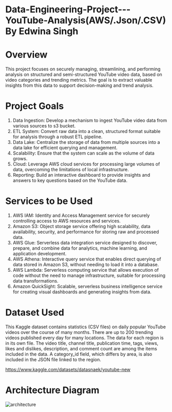 # Data-Engineering-Project---YouTube-Analysis(AWS/.Json/.CSV) By Edwina Singh

# Overview
This project focuses on securely managing, streamlining, and performing analysis on structured and semi-structured YouTube video data, based on video categories and trending metrics. The goal is to extract valuable insights from this data to support decision-making and trend analysis.

# Project Goals
 1. Data Ingestion: Develop a mechanism to ingest YouTube video data from various sources to s3 bucket.
 2. ETL System: Convert raw data into a clean, structured format suitable for analysis through a robust ETL pipeline.
 3. Data Lake: Centralize the storage of data from multiple sources into a data lake for efficient querying and management.
 4. Scalability: Ensure that the system can scale as the volume of data grows.
 5. Cloud: Leverage AWS cloud services for processing large volumes of data, overcoming the limitations of local infrastructure.
 6. Reporting: Build an interactive dashboard to provide insights and answers to key questions based on the YouTube data.

# Services to be Used
 1. AWS IAM: Identity and Access Management service for securely controlling access to AWS resources and services.
 2. Amazon S3: Object storage service offering high scalability, data availability, security, and performance for storing raw and processed data.
 3. AWS Glue: Serverless data integration service designed to discover, prepare, and combine data for analytics, machine learning, and application development.
 4. AWS Athena: Interactive query service that enables direct querying of data stored in Amazon S3, without needing to load it into a database.
 5. AWS Lambda: Serverless computing service that allows execution of code without the need to manage infrastructure, suitable for processing data transformations.
 6. Amazon QuickSight: Scalable, serverless business intelligence service for creating visual dashboards and generating insights from data.

# Dataset Used
This Kaggle dataset contains statistics (CSV files) on daily popular YouTube videos over the course of many months. There are up to 200 trending videos published every day for many locations. The data for each region is in its own file. The video title, channel title, publication time, tags, views, likes and dislikes, description, and comment count are among the items included in the data. A category_id field, which differs by area, is also included in the JSON file linked to the region.

https://www.kaggle.com/datasets/datasnaek/youtube-new

 # Architecture Diagram

![architecture](https://github.com/user-attachments/assets/713749bc-5603-4240-8e2a-04df2df4aeea)

